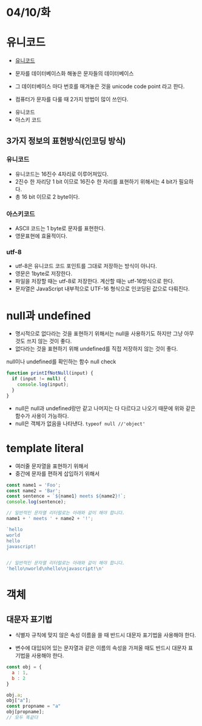 # 04/10/화

# 유니코드 
+ [유니코드](http://graphemica.com/)
+ 문자를 데이터베이스화 해놓은 문자들의 데이터베이스 
+ 그 데이터베이스 마다 번호를 매겨놓은 것을 unicode code point 라고 한다. 

+ 컴퓨터가 문자를 다룰 때 2가지 방법이 많이 쓰인다. 
- 유니코드
- 아스키 코드 


## 3가지 정보의 표현방식(인코딩 방식)
### 유니코드
+ 유니코드는 16진수 4자리로 이루어져있다. 
+ 2진수 한 자리당 1 bit 이므로 16진수 한 자리를 표현하기 위해서는 4 bit가 필요하다. 
+ 총 16 bit 이므로 2 byte이다. 
### 아스키코드
+ ASCII 코드는 1 byte로 문자를 표현한다. 
+ 영문표현에 효율적이다. 
### utf-8
+ utf-8은 유니코드 코드 포인트를 그대로 저장하는 방식이 아니다. 
+ 영문은 1byte로 저장한다. 
+ 파일을 저장할 때는 utf-8로 저장한다. 계산할 때는 utf-16방식으로 한다. 
+ 문자열은 JavaScript 내부적으로 UTF-16 형식으로 인코딩된 값으로 다뤄진다.


# null과 undefined 
+ 명시적으로 없다라는 것을 표현하기 위해서는 null을 사용하기도 하지만 그냥 아무것도 쓰지 않는 것이 좋다. 
+ 없다라는 것을 표현하기 위해 undefined를 직접 저장하지 않는 것이 좋다. 

null이나 undefined를 확인하는 함수 
null check 
```js
function printIfNotNull(input) {
  if (input != null) {
    console.log(input);
  }
}
```
+ null은 null과 undefined랑만 같고 나머지는 다 다르다고 나오기 때문에 위와 같은 함수가 사용이 가능하다. 
+ null은 객체가 없음을 나타낸다. `typeof null //'object'`
# template literal 

- 여러줄 문자열을 표현하기 위해서  
- 중간에 문자를 편하게 삽입하기 위해서
```js
const name1 = 'Foo';
const name2 = 'Bar';
const sentence = `${name1} meets ${name2}!`;
console.log(sentence);

// 일반적인 문자열 리터럴로는 아래와 같이 해야 합니다.
name1 + ' meets ' + name2 + '!'; 
```
```js
`hello
world
hello
javascript!
`

// 일반적인 문자열 리터럴로는 아래와 같이 해야 합니다.
'hello\nworld\nhello\njavascript!\n'
```
# 객체 

## 대문자 표기법 
- 식별자 규칙에 맞지 않은 속성 이름을 쓸 때 반드시 대문자 표기법을 사용해야 한다. 

- 변수에 대입되어 있는 문자열과 같은 이름의 속성을 가져올 때도 반드시 대문자 표기법을 사용해야 한다. 

```js
const obj = {
  a : 1,
  b : 2
}

obj.a; 
obj["a"];
const propname = "a"
obj[propname];
// 모두 똑같다 
```
